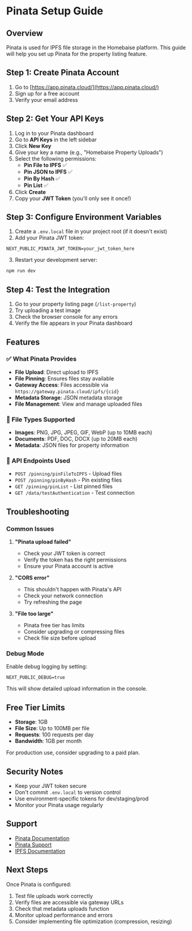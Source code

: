 # Pinata Setup Guide

## Overview

Pinata is used for IPFS file storage in the Homebaise platform. This guide will help you set up Pinata for the property listing feature.

## Step 1: Create Pinata Account

1. Go to [https://app.pinata.cloud/](https://app.pinata.cloud/)
2. Sign up for a free account
3. Verify your email address

## Step 2: Get Your API Keys

1. Log in to your Pinata dashboard
2. Go to **API Keys** in the left sidebar
3. Click **New Key**
4. Give your key a name (e.g., "Homebaise Property Uploads")
5. Select the following permissions:
   - **Pin File to IPFS** ✅
   - **Pin JSON to IPFS** ✅
   - **Pin By Hash** ✅
   - **Pin List** ✅
6. Click **Create**
7. Copy your **JWT Token** (you'll only see it once!)

## Step 3: Configure Environment Variables

1. Create a `.env.local` file in your project root (if it doesn't exist)
2. Add your Pinata JWT token:

```env
NEXT_PUBLIC_PINATA_JWT_TOKEN=your_jwt_token_here
```

3. Restart your development server:
```bash
npm run dev
```

## Step 4: Test the Integration

1. Go to your property listing page (`/list-property`)
2. Try uploading a test image
3. Check the browser console for any errors
4. Verify the file appears in your Pinata dashboard

## Features

### ✅ What Pinata Provides

- **File Upload**: Direct upload to IPFS
- **File Pinning**: Ensures files stay available
- **Gateway Access**: Files accessible via `https://gateway.pinata.cloud/ipfs/{cid}`
- **Metadata Storage**: JSON metadata storage
- **File Management**: View and manage uploaded files

### 📁 File Types Supported

- **Images**: PNG, JPG, JPEG, GIF, WebP (up to 10MB each)
- **Documents**: PDF, DOC, DOCX (up to 20MB each)
- **Metadata**: JSON files for property information

### 🔧 API Endpoints Used

- `POST /pinning/pinFileToIPFS` - Upload files
- `POST /pinning/pinByHash` - Pin existing files
- `GET /pinning/pinList` - List pinned files
- `GET /data/testAuthentication` - Test connection

## Troubleshooting

### Common Issues

1. **"Pinata upload failed"**
   - Check your JWT token is correct
   - Verify the token has the right permissions
   - Ensure your Pinata account is active

2. **"CORS error"**
   - This shouldn't happen with Pinata's API
   - Check your network connection
   - Try refreshing the page

3. **"File too large"**
   - Pinata free tier has limits
   - Consider upgrading or compressing files
   - Check file size before upload

### Debug Mode

Enable debug logging by setting:
```env
NEXT_PUBLIC_DEBUG=true
```

This will show detailed upload information in the console.

## Free Tier Limits

- **Storage**: 1GB
- **File Size**: Up to 100MB per file
- **Requests**: 100 requests per day
- **Bandwidth**: 1GB per month

For production use, consider upgrading to a paid plan.

## Security Notes

- Keep your JWT token secure
- Don't commit `.env.local` to version control
- Use environment-specific tokens for dev/staging/prod
- Monitor your Pinata usage regularly

## Support

- [Pinata Documentation](https://docs.pinata.cloud/)
- [Pinata Support](https://support.pinata.cloud/)
- [IPFS Documentation](https://docs.ipfs.io/)

## Next Steps

Once Pinata is configured:

1. Test file uploads work correctly
2. Verify files are accessible via gateway URLs
3. Check that metadata uploads function
4. Monitor upload performance and errors
5. Consider implementing file optimization (compression, resizing) 